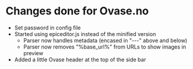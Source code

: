 # Changes done for Ovase.no

- Set password in config file
- Started using epiceditor.js instead of the minified version
    * Parser now handles metadata (encased in "---" above and below)
    * Parser now removes "%base_url%" from URLs to show images in preview
- Added a little Ovase header at the top of the side bar